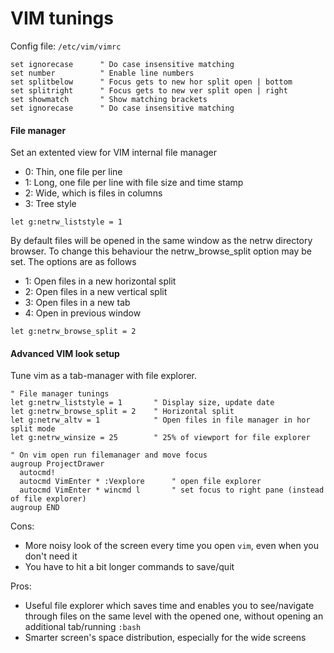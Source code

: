 # VIM tunings
Config file: `/etc/vim/vimrc` 

```vim
set ignorecase      " Do case insensitive matching
set number          " Enable line numbers
set splitbelow      " Focus gets to new hor split open | bottom
set splitright      " Focus gets to new ver split open | right
set showmatch       " Show matching brackets  
set ignorecase      " Do case insensitive matching
```

#### File manager
Set an extented view for VIM internal file manager
+ 0: Thin, one file per line
+ 1: Long, one file per line with file size and time stamp
+ 2: Wide, which is files in columns
+ 3: Tree style

```vim
let g:netrw_liststyle = 1
```

By default files will be opened in the same window as the netrw directory browser. 
To change this behaviour the netrw_browse_split option may be set. The options are as follows
+ 1: Open files in a new horizontal split
+ 2: Open files in a new vertical split
+ 3: Open files in a new tab
+ 4: Open in previous window

```vim
let g:netrw_browse_split = 2
```

#### Advanced VIM look setup
Tune vim as a tab-manager with file explorer.
```vim
" File manager tunings
let g:netrw_liststyle = 1       " Display size, update date
let g:netrw_browse_split = 2    " Horizontal split
let g:netrw_altv = 1            " Open files in file manager in hor split mode
let g:netrw_winsize = 25        " 25% of viewport for file explorer

" On vim open run filemanager and move focus
augroup ProjectDrawer
  autocmd!
  autocmd VimEnter * :Vexplore      " open file explorer
  autocmd VimEnter * wincmd l       " set focus to right pane (instead of file explorer)
augroup END
```
Cons:
+ More noisy look of the screen every time you open `vim`, even when you don't need it
+ You have to hit a bit longer commands to save/quit

Pros:
+ Useful file explorer which saves time and enables you to see/navigate through files on the same level with the opened one,
without opening an additional tab/running `:bash`
+ Smarter screen's space distribution, especially for the wide screens 

